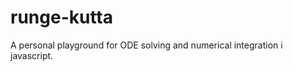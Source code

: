 runge-kutta
===========

A personal playground for ODE solving and numerical integration i javascript.